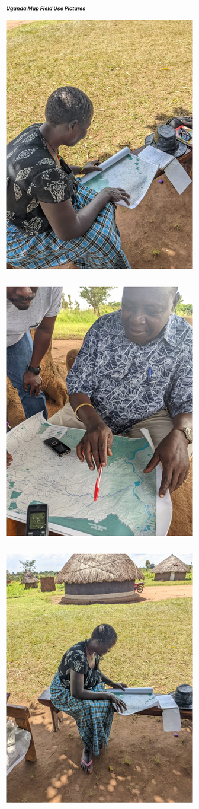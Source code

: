 ##### Uganda Map Field Use Pictures

![Uganda Map in Use #1](portfolio/i1.jpeg)

&ensp;

![Uganda Map in Use #2](portfolio/i2.jpeg)

&ensp;

![Uganda Map in Use #3](portfolio/i3.jpeg)

&ensp;

